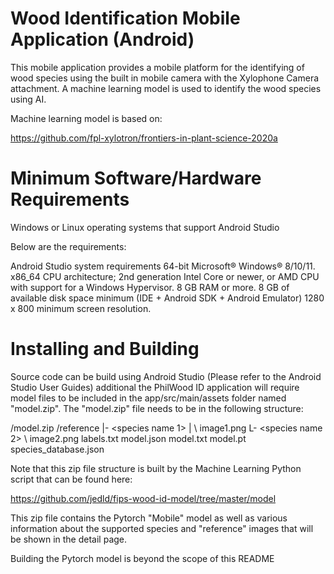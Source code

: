 Wood Identification Mobile Application (Android)
================================================

This mobile application provides a mobile platform for the identifying of wood species using
the built in mobile camera with the Xylophone Camera attachment. A machine learning model
is used to identify the wood species using AI.

Machine learning model is based on:

https://github.com/fpl-xylotron/frontiers-in-plant-science-2020a

Minimum Software/Hardware Requirements
====================

Windows or Linux operating systems that support Android Studio

Below are the requirements:

Android Studio system requirements
64-bit Microsoft® Windows® 8/10/11.
x86_64 CPU architecture; 2nd generation Intel Core or newer, or AMD CPU with support for a Windows Hypervisor.
8 GB RAM or more.
8 GB of available disk space minimum (IDE + Android SDK + Android Emulator)
1280 x 800 minimum screen resolution.

Installing and Building
=======================

Source code can be build using Android Studio (Please refer to the Android Studio User Guides) additional
the PhilWood ID application will require model files to be included in the app/src/main/assets folder
named "model.zip". The "model.zip" file needs to be in the following structure:

/model.zip
    /reference
        |- <species name 1>
        |    \ image1.png
        L- <species name 2>
             \ image2.png
    labels.txt
    model.json
    model.txt
    model.pt
    species_database.json

Note that this zip file structure is built by the Machine Learning Python script that
can be found here:

https://github.com/jedld/fips-wood-id-model/tree/master/model

This zip file contains the Pytorch "Mobile" model as well as various information about
the supported species and "reference" images that will be shown in the detail page.

Building the Pytorch model is beyond the scope of this README

    
